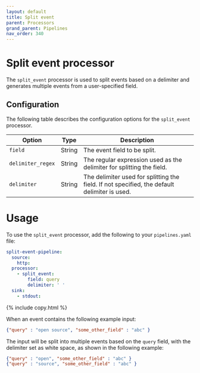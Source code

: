```yaml
---
layout: default
title: Split event
parent: Processors
grand_parent: Pipelines
nav_order: 340
---
```


# Split event processor

The `split_event` processor is used to split events based on a delimiter and generates multiple events from a user-specified field.

## Configuration

The following table describes the configuration options for the `split_event` processor.

| Option           | Type    | Description                                                                                   |
|------------------|---------|-----------------------------------------------------------------------------------------------|
| `field`          | String  | The event field to be split.                                                           |
| `delimiter_regex`| String  | The regular expression used as the delimiter for splitting the field.                         |
| `delimiter`      | String  | The delimiter used for splitting the field. If not specified, the default delimiter is used.  |

# Usage

To use the `split_event` processor, add the following to your `pipelines.yaml` file:

```yaml
split-event-pipeline:
  source:
    http:
  processor:
    - split_event:
        field: query
        delimiter: ' '    
  sink:
    - stdout:
```
{% include copy.html %}

When an event contains the following example input:

```json
{"query" : "open source", "some_other_field" : "abc" }
```

The input will be split into multiple events based on the `query` field, with the delimiter set as white space, as shown in the following example:

```json
{"query" : "open", "some_other_field" : "abc" }
{"query" : "source", "some_other_field" : "abc" }
```

